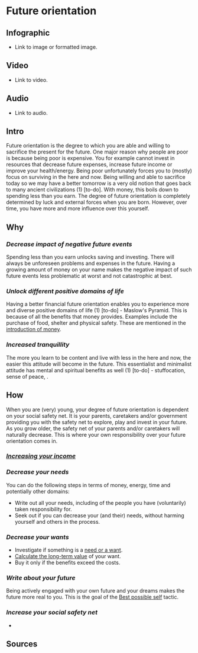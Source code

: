 [//]: <> (U)

# **Future orientation**

## **Infographic**
[//]: <> (BO-infographic)
- Link to image or formatted image.

[//]: <> (EO-infographic)
## **Video**
[//]: <> (BO-video)
- Link to video.

[//]: <> (EO-video)
## **Audio**
[//]: <> (BO-audio)
- Link to audio.

[//]: <> (EO-audio)

## **Intro**
[//]: <> (BO-intro)
Future orientation is the degree to which you are able and willing to sacrifice the present for the future. One major reason why people are poor is because being poor is expensive. You for example cannot invest in resources that decrease future expenses, increase future income or improve your health/energy. Being poor unfortunately forces you to (mostly) focus on surviving in the here and now. Being willing and able to sacrifice today so we may have a better tomorrow is a very old notion that goes back to many ancient civilizations (1) [to-do]. With money, this boils down to spending less than you earn. The degree of future orientation is completely determined by luck and external forces when you are born. However, over time, you have more and more influence over this yourself.

[//]: <> (EO-intro)
## **Why**
[//]: <> (BO-why)

### *Decrease impact of negative future events*
Spending less than you earn unlocks saving and investing. There will always be unforeseen problems and expenses in the future. Having a growing amount of money on your name makes the negative impact of such future events less problematic at worst and not catastrophic at best.

### *Unlock different positive domains of life*
Having a better financial future orientation enables you to experience more and diverse positive domains of life (1) [to-do] - Maslow's Pyramid. This is because of all the benefits that money provides. Examples include the purchase of food, shelter and physical safety. These are mentioned in the [introduction of money](Intro_money.md).

### *Increased tranquillity*
The more you learn to be content and live with less in the here and now, the easier this attitude will become in the future. This essentialist and minimalist attitude has mental and spiritual benefits as well (1) [to-do] - stuffocation, sense of peace, .

[//]: <> (EO-why)
## **How**
[//]: <> (BO-how)
When you are (very) young, your degree of future orientation is dependent on your social safety net. It is your parents, caretakers and/or government providing you with the safety net to explore, play and invest in your future. As you grow older, the safety net of your parents and/or caretakers will naturally decrease. This is where your own responsibility over your future orientation comes in.

### [*Increasing your income*](Generating_money)
### *Decrease your needs*
You can do the following steps in terms of money, energy, time and potentially other domains:
-	Write out all your needs, including of the people you have (voluntarily) taken responsibility for.
- Seek out if you can decrease your (and their) needs, without harming yourself and others in the process.
### *Decrease your wants*
- Investigate if something is a [need or a want](Need_or_want.md).
- [Calculate the long-term value](Calculate_long-term_value.md) of your want.
- Buy it only if the benefits exceed the costs.
### *Write about your future*
Being actively engaged with your own future and your dreams makes the future more real to you. This is the goal of the [Best possible self](../../Best_possible_self.md) tactic.
### *Increase your social safety net*
- 

[//]: <> (EO-how)

## **Sources**
[//]: <> (BO-sources)
[//]: <> (EO-scientific)
